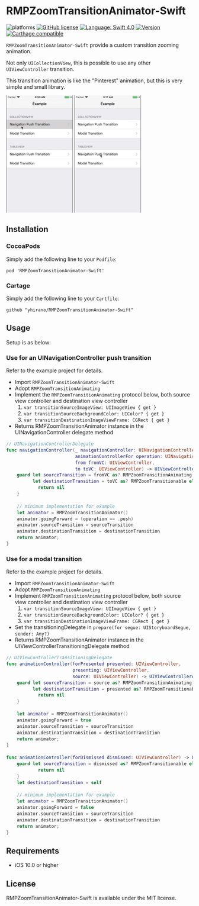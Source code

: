 RMPZoomTransitionAnimator-Swift
==

![platforms](https://img.shields.io/badge/platforms-iOS-333333.svg)
[![GitHub license](https://img.shields.io/badge/license-MIT-lightgrey.svg)](LICENSE)
[![Language: Swift 4.0](https://img.shields.io/badge/swift-4.2-4BC51D.svg?style=flat)](https://developer.apple.com/swift)
[![Version](https://img.shields.io/cocoapods/v/RMPZoomTransitionAnimator-Swift.svg?style=flat)](http://cocoadocs.org/docsets/RMPZoomTransitionAnimator-Swift)
[![Carthage compatible](https://img.shields.io/badge/Carthage-compatible-4BC51D.svg?style=flat)](https://github.com/hsylife/SwiftyPickerPopover)

`RMPZoomTransitionAnimator-Swift` provide a custom transition zooming animation.

Not only `UICollectionView`, this is possible to use any other `UIViewController` transition.

This transition animation is like the "Pinterest" animation, but this is very simple and small library.

![Screen shot](doc/collectionview.gif)
![Screen shot](doc/tableview.gif)

## Installation

### CocoaPods

Simply add the following line to your `Podfile`:

```
pod 'RMPZoomTransitionAnimator-Swift'
```

### Cartage

Simply add the following line to your `Cartfile`:

```
github "yhirano/RMPZoomTransitionAnimator-Swift"
```

## Usage

Setup is as below:

### Use for an UINavigationController push transition

Refer to the example project for details.

- Import `RMPZoomTransitionAnimator-Swift`
- Adopt `RMPZoomTransitionAnimating`
- Implement the `RMPZoomTransitionAnimating` protocol below, both source view controller and destination view controller
  1. `var transitionSourceImageView: UIImageView { get }`
  2. `var transitionSourceBackgroundColor: UIColor? { get }`
  3. `var transitionDestinationImageViewFrame: CGRect { get }`
- Returns RMPZoomTransitionAnimator instance in the UINavigationController delegate method

```swift
// UINavigationControllerDelegate
func navigationController(_ navigationController: UINavigationController,
                          animationControllerFor operation: UINavigationController.Operation,
                          from fromVC: UIViewController,
                          to toVC: UIViewController) -> UIViewControllerAnimatedTransitioning? {
    guard let sourceTransition = fromVC as? RMPZoomTransitionAnimating,
          let destinationTransition = toVC as? RMPZoomTransitionable else {
            return nil
    }

    // minimum implementation for example
    let animator = RMPZoomTransitionAnimator()
    animator.goingForward = (operation == .push)
    animator.sourceTransition = sourceTransition
    animator.destinationTransition = destinationTransition
    return animator;
}
```

### Use for a modal transition

Refer to the example project for details.

- Import `RMPZoomTransitionAnimator-Swift`
- Adopt `RMPZoomTransitionAnimating`
- Implement `RMPZoomTransitionAnimating` protocol below, both source view controller and destination view controller
  1. `var transitionSourceImageView: UIImageView { get }`
  2. `var transitionSourceBackgroundColor: UIColor? { get }`
  3. `var transitionDestinationImageViewFrame: CGRect { get }`
- Set the transitioningDelegate in `prepare(for segue: UIStoryboardSegue, sender: Any?)`
- Returns RMPZoomTransitionAnimator instance in the UIViewControllerTransitioningDelegate method

```swift
// UIViewControllerTransitioningDelegate
func animationController(forPresented presented: UIViewController,
                         presenting: UIViewController,
                         source: UIViewController) -> UIViewControllerAnimatedTransitioning? {
    guard let sourceTransition = source as? RMPZoomTransitionAnimating,
          let destinationTransition = presented as? RMPZoomTransitionable else {
            return nil
    }

    let animator = RMPZoomTransitionAnimator()
    animator.goingForward = true
    animator.sourceTransition = sourceTransition
    animator.destinationTransition = destinationTransition
    return animator;
}

func animationController(forDismissed dismissed: UIViewController) -> UIViewControllerAnimatedTransitioning? {
    guard let sourceTransition = dismissed as? RMPZoomTransitionable else {
            return nil
    }
    let destinationTransition = self

    // minimum implementation for example
    let animator = RMPZoomTransitionAnimator()
    animator.goingForward = false
    animator.sourceTransition = sourceTransition
    animator.destinationTransition = destinationTransition
    return animator;
}
```

## Requirements

- iOS 10.0 or higher

## License

RMPZoomTransitionAnimator-Swift is available under the MIT license.
